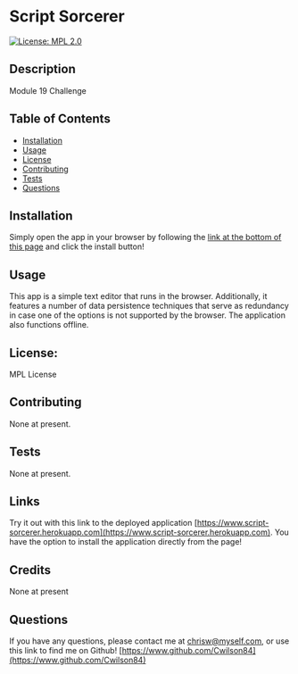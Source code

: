 
# Script Sorcerer
[![License: MPL 2.0](https://img.shields.io/badge/License-MPL_2.0-brightgreen.svg)](https://opensource.org/licenses/MPL-2.0)

## Description

Module 19 Challenge

## Table of Contents

* [Installation](#installation)
* [Usage](#usage)
* [License](#license)
* [Contributing](#contributing)
* [Tests](#tests)
* [Questions](#questions)

## Installation

Simply open the app in your browser by following the [link at the bottom of this page](#links) and click the install button!

## Usage

This app is a simple text editor that runs in the browser. Additionally, it features a number of data persistence techniques that serve as redundancy in case one of the options is not supported by the browser. The application also functions offline.

## License: 
MPL License

## Contributing

None at present.

## Tests

None at present.

## Links

Try it out with this link to the deployed application [https://www.script-sorcerer.herokuapp.com](https://www.script-sorcerer.herokuapp.com). You have the option to install the application directly from the page!

## Credits

None at present


## Questions

If you have any questions, please contact me at chrisw@myself.com, or use this link to find me on Github! [https://www.github.com/Cwilson84](https://www.github.com/Cwilson84)

